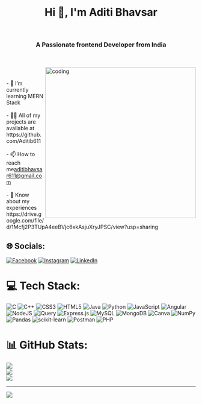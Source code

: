 
<h1 align="center">Hi 👋, I'm Aditi Bhavsar</h1><br><h3 align="center">A Passionate frontend Developer from India</h3><br><br><img align="right" alt="coding" width="400" src="https://cdn.dribbble.com/users/17707/screenshots/2413754/rrr.gif"><br><br>- 🌱 I’m currently learning MERN Stack<br><br>- 👨‍💻 All of my projects are available at https://github.com/Aditib611<br><br>- 📫 How to reach me<a href=" mailto:aditibhavsar611@gmail.com">aditibhavsar611@gmail.com </a><br><br>- 📄 Know about my experiences https://drive.google.com/file/d/1Mcfj2P3TUpA4eeBVjc6xkAsjuXryJPSC/view?usp=sharing


## 🌐 Socials:
[![Facebook](https://img.shields.io/badge/Facebook-%231877F2.svg?logo=Facebook&logoColor=white)](https://facebook.com/aditi.bhavsar.3511) [![Instagram](https://img.shields.io/badge/Instagram-%23E4405F.svg?logo=Instagram&logoColor=white)](https://instagram.com/_aditi6112_) [![LinkedIn](https://img.shields.io/badge/LinkedIn-%230077B5.svg?logo=linkedin&logoColor=white)](https://linkedin.com/in/aditibhavsar11) 

# 💻 Tech Stack:
![C](https://img.shields.io/badge/c-%2300599C.svg?style=for-the-badge&logo=c&logoColor=white) ![C++](https://img.shields.io/badge/c++-%2300599C.svg?style=for-the-badge&logo=c%2B%2B&logoColor=white) ![CSS3](https://img.shields.io/badge/css3-%231572B6.svg?style=for-the-badge&logo=css3&logoColor=white) ![HTML5](https://img.shields.io/badge/html5-%23E34F26.svg?style=for-the-badge&logo=html5&logoColor=white) ![Java](https://img.shields.io/badge/java-%23ED8B00.svg?style=for-the-badge&logo=java&logoColor=white) ![Python](https://img.shields.io/badge/python-3670A0?style=for-the-badge&logo=python&logoColor=ffdd54) ![JavaScript](https://img.shields.io/badge/javascript-%23323330.svg?style=for-the-badge&logo=javascript&logoColor=%23F7DF1E) ![Angular](https://img.shields.io/badge/angular-%23DD0031.svg?style=for-the-badge&logo=angular&logoColor=white) ![NodeJS](https://img.shields.io/badge/node.js-6DA55F?style=for-the-badge&logo=node.js&logoColor=white) ![jQuery](https://img.shields.io/badge/jquery-%230769AD.svg?style=for-the-badge&logo=jquery&logoColor=white) ![Express.js](https://img.shields.io/badge/express.js-%23404d59.svg?style=for-the-badge&logo=express&logoColor=%2361DAFB) ![MySQL](https://img.shields.io/badge/mysql-%2300f.svg?style=for-the-badge&logo=mysql&logoColor=white) ![MongoDB](https://img.shields.io/badge/MongoDB-%234ea94b.svg?style=for-the-badge&logo=mongodb&logoColor=white) ![Canva](https://img.shields.io/badge/Canva-%2300C4CC.svg?style=for-the-badge&logo=Canva&logoColor=white) ![NumPy](https://img.shields.io/badge/numpy-%23013243.svg?style=for-the-badge&logo=numpy&logoColor=white) ![Pandas](https://img.shields.io/badge/pandas-%23150458.svg?style=for-the-badge&logo=pandas&logoColor=white) ![scikit-learn](https://img.shields.io/badge/scikit--learn-%23F7931E.svg?style=for-the-badge&logo=scikit-learn&logoColor=white) ![Postman](https://img.shields.io/badge/Postman-FF6C37?style=for-the-badge&logo=postman&logoColor=white) ![PHP](https://img.shields.io/badge/php-%23777BB4.svg?style=for-the-badge&logo=php&logoColor=white)
# 📊 GitHub Stats:
![](https://github-readme-stats.vercel.app/api?username=Aditib611&theme=dark&hide_border=false&include_all_commits=false&count_private=false)<br/>
![](https://github-readme-streak-stats.herokuapp.com/?user=Aditib611&theme=dark&hide_border=false)<br/>
![](https://github-readme-stats.vercel.app/api/top-langs/?username=Aditib611&theme=dark&hide_border=false&include_all_commits=false&count_private=false&layout=compact)

---
[![](https://visitcount.itsvg.in/api?id=Aditib611&icon=0&color=0)](https://visitcount.itsvg.in)

<!-- Proudly created with GPRM ( https://gprm.itsvg.in ) -->
